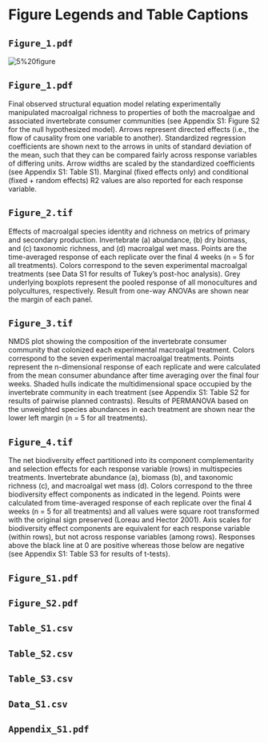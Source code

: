 # Figure Legends and Table Captions

## `Figure_1.pdf` 

![5%20figure](5%20figure.png)

## `Figure_1.pdf`
Final observed structural equation model relating experimentally manipulated macroalgal richness to properties of both the macroalgae and associated invertebrate consumer communities (see Appendix S1: Figure S2 for the null hypothesized model). Arrows represent directed effects (i.e., the flow of causality from one variable to another). Standardized regression coefficients are shown next to the arrows in units of standard deviation of the mean, such that they can be compared fairly across response variables of differing units. Arrow widths are scaled by the standardized coefficients (see Appendix S1: Table S1). Marginal (fixed effects only) and conditional (fixed + random effects) R2 values are also reported for each response variable. 

## `Figure_2.tif` 
Effects of macroalgal species identity and richness on metrics of primary and secondary production. Invertebrate (a) abundance, (b) dry biomass, and (c) taxonomic richness, and (d) macroalgal wet mass. Points are the time-averaged response of each replicate over the final 4 weeks (n = 5 for all treatments). Colors correspond to the seven experimental macroalgal treatments (see Data S1 for results of Tukey’s post-hoc analysis). Grey underlying boxplots represent the pooled response of all monocultures and polycultures, respectively. Result from one-way ANOVAs are shown near the margin of each panel.

## `Figure_3.tif` 
NMDS plot showing the composition of the invertebrate consumer community that colonized each experimental macroalgal treatment. Colors correspond to the seven experimental macroalgal treatments. Points represent the n-dimensional response of each replicate and were calculated from the mean consumer abundance after time averaging over the final four weeks. Shaded hulls indicate the multidimensional space occupied by the invertebrate community in each treatment (see Appendix S1: Table S2 for results of pairwise planned contrasts). Results of PERMANOVA based on the unweighted species abundances in each treatment are shown near the lower left margin (n = 5 for all treatments).

## `Figure_4.tif` 
The net biodiversity effect partitioned into its component complementarity and selection effects for each response variable (rows) in multispecies treatments. Invertebrate abundance (a), biomass (b), and taxonomic richness (c), and macroalgal wet mass (d). Colors correspond to the three biodiversity effect components as indicated in the legend. Points were calculated from time-averaged response of each replicate over the final 4 weeks (n = 5 for all treatments) and all values were square root transformed with the original sign preserved (Loreau and Hector 2001). Axis scales for biodiversity effect components are equivalent for each response variable (within rows), but not across response variables (among rows). Responses above the black line at 0 are positive whereas those below are negative (see Appendix S1: Table S3 for results of t-tests).

## `Figure_S1.pdf` 

## `Figure_S2.pdf`

## `Table_S1.csv`

## `Table_S2.csv`

## `Table_S3.csv`

## `Data_S1.csv`

## `Appendix_S1.pdf`

